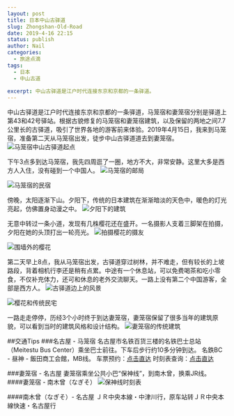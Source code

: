 ```yaml
---
layout: post
title: 日本中山古驿道
slug: Zhongshan-Old-Road
date: 2019-4-16 22:15
status: publish
author: Nail
categories: 
  - 旅途点滴
tags: 
  - 日本
  - 中山古道
 
excerpt: 中山古驿道是江户时代连接东京和京都的一条驿道。
---
```


中山古驿道是江户时代连接东京和京都的一条驿道，马笼宿和妻笼宿分别是驿道上第43和42号驿站。根据古貌修复的马笼宿和妻笼宿建筑，以及保留的两地之间7.7公里长的古驿道，吸引了世界各地的游客前来体验。2019年4月15日，我来到马笼宿，准备第二天从马笼宿出发，徒步中山古驿道道去到妻笼宿。
![马笼宿中山古驿道起点](./images/20190414/gyd-01.jpg "马笼宿中山古驿道起点")

下午3点多到达马笼宿，我先四周逛了一圈，地方不大，非常安静。这里大多是西方人入住，没有碰到一个中国人。
![马笼宿的邮局](./images/20190414/gyd-02.jpg "马笼宿的邮局")

![马笼宿的民宿](./images/20190414/gyd-03.jpg "马笼宿的邮局")

傍晚，太阳逐渐下山。夕阳下，传统的日本建筑在渐渐暗淡的天色中，暖色的灯光亮起，仿佛置身动漫之中。
![夕阳下的建筑](./images/20190414/gyd-04.jpg "夕阳下的建筑")

无意中转过一条小道，发现有几株樱花还在盛开。一名摄影人支着三脚架在拍摄，夕阳在她的头顶打出一轮亮光。
![拍摄樱花的摄友](./images/20190414/gyd-05.jpg "拍摄樱花的摄友")

![围墙外的樱花](./images/20190414/gyd-06.jpg "围墙外的樱花")

第二天早上8点，我从马笼宿出发，古驿道穿过树林，并不难走，但有较长的上坡路段，背着相机行李还是稍有点累。中途有一个休息站，可以免费喝茶和吃小零食，不仅补充体力，还可和休息的老外交流聊天。一路上没有第二个中国游客，全部是西方人。
![古驿道边上的风景](./images/20190414/gyd-07.jpg "古驿道边上的风景")

![樱花和传统民宅](./images/20190414/gyd-08.jpg "樱花和传统民宅")

一路走走停停，历经3个小时终于到达妻笼宿，妻笼宿保留了很多当年的建筑原貌，可以看到当时的建筑风格和设计结构。
![妻笼宿的传统建筑](./images/20190414/gyd-09.jpg "妻笼宿的传统建筑")


##交通Tips
###名古屋 - 马笼宿
名古屋市名铁百货三楼的名铁巴士总站（Meitestu Bus Center）乘坐巴士前往。下车后步行约10多分钟到达。 
名鉄BC - 昼神 - 飯田商工会館，MB线。
车票预约：[点击直达](https://www.highwaybus.com/gp/inbound/inbPlanList?lineId=610&offStationCd=388)
时刻表查询：[点击直达](http://www.shinnan.co.jp/hb/hb02_time_3_1.html#link)

###妻笼宿 - 名古屋
妻笼宿乘坐公共小巴“保神线”，到南木曾，换乘JR线。
####妻笼宿 - 南木曾（なぎそ）
![保神线时刻表](./images/20190414/baoshenxian.png "保神线时刻表")

####南木曾（なぎそ）- 名古屋
ＪＲ中央本線・中津川行，原车站转ＪＲ中央本線快速・名古屋行

